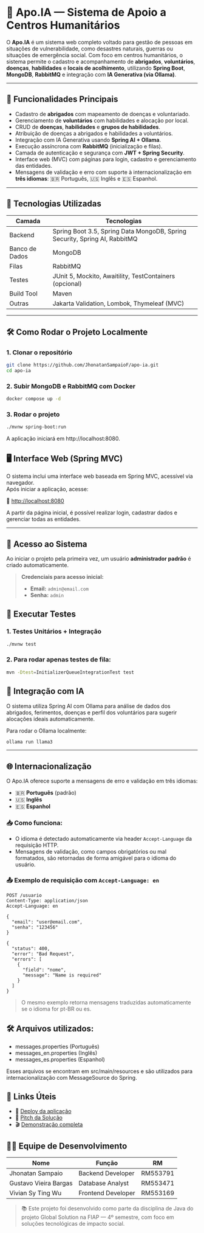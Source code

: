 # 🧠 Apo.IA — Sistema de Apoio a Centros Humanitários

O **Apo.IA** é um sistema web completo voltado para gestão de pessoas em situações de vulnerabilidade, como desastres naturais, guerras ou situações de emergência social. Com foco em centros humanitários, o sistema permite o cadastro e acompanhamento de **abrigados**, **voluntários**, **doenças**, **habilidades** e **locais de acolhimento**, utilizando **Spring Boot**, **MongoDB**, **RabbitMQ** e integração com **IA Generativa (via Ollama)**.

---

## 🧩 Funcionalidades Principais

- Cadastro de **abrigados** com mapeamento de doenças e voluntariado.
- Gerenciamento de **voluntários** com habilidades e alocação por local.
- CRUD de **doenças**, **habilidades** e **grupos de habilidades**.
- Atribuição de doenças a abrigados e habilidades a voluntários.
- Integração com IA Generativa usando **Spring AI + Ollama**.
- Execução assíncrona com **RabbitMQ** (inicialização e filas).
- Camada de autenticação e segurança com **JWT + Spring Security**.
- Interface web (MVC) com páginas para login, cadastro e gerenciamento das entidades.
- Mensagens de validação e erro com suporte à internacionalização em **três idiomas**: 🇧🇷 Português, 🇺🇸 Inglês e 🇪🇸 Espanhol.

---

## 🚀 Tecnologias Utilizadas

| Camada        | Tecnologias                                                                |
|---------------|----------------------------------------------------------------------------|
| Backend       | Spring Boot 3.5, Spring Data MongoDB, Spring Security, Spring AI, RabbitMQ |
| Banco de Dados| MongoDB                                                                    |
| Filas         | RabbitMQ                                                                   |
| Testes        | JUnit 5, Mockito, Awaitility, TestContainers (opcional)                    |
| Build Tool    | Maven                                                                      |
| Outras        | Jakarta Validation, Lombok, Thymeleaf (MVC)                                      |

---

## 🛠️ Como Rodar o Projeto Localmente

### 1. Clonar o repositório

```bash
git clone https://github.com/JhonatanSampaioF/apo-ia.git
cd apo-ia
```

### 2. Subir MongoDB e RabbitMQ com Docker

```bash
docker compose up -d
```

### 3. Rodar o projeto

```bash
./mvnw spring-boot:run
```

A aplicação iniciará em http://localhost:8080.

## 🖥️ Interface Web (Spring MVC)

O sistema inclui uma interface web baseada em Spring MVC, acessível via navegador.  
Após iniciar a aplicação, acesse:

🔗 [http://localhost:8080](http://localhost:8080)

A partir da página inicial, é possível realizar login, cadastrar dados e gerenciar todas as entidades.

---

## 🔐 Acesso ao Sistema

Ao iniciar o projeto pela primeira vez, um usuário **administrador padrão** é criado automaticamente.

> **Credenciais para acesso inicial:**
> - **Email:** `admin@email.com`
> - **Senha:** `admin`



## 🧪 Executar Testes

### 1. Testes Unitários + Integração

```bash
./mvnw test
```

### 2. Para rodar apenas testes de fila:

```bash
mvn -Dtest=InitializerQueueIntegrationTest test
```

## 🧠 Integração com IA
O sistema utiliza Spring AI com Ollama para análise de dados dos abrigados, ferimentos, doenças e perfil dos voluntários para sugerir alocações ideais automaticamente.

Para rodar o Ollama localmente:

```bash
ollama run llama3
```

---

## 🌐 Internacionalização

O Apo.IA oferece suporte a mensagens de erro e validação em três idiomas:

- 🇧🇷 **Português** (padrão)
- 🇺🇸 **Inglês**
- 🇪🇸 **Espanhol**

### 📥 Como funciona:

- O idioma é detectado automaticamente via header `Accept-Language` da requisição HTTP.
- Mensagens de validação, como campos obrigatórios ou mal formatados, são retornadas de forma amigável para o idioma do usuário.

### 📤 Exemplo de requisição com `Accept-Language: en`

```http
POST /usuario
Content-Type: application/json
Accept-Language: en
```

```body
{
  "email": "user@email.com",
  "senha": "123456"
}
```

```response
{
  "status": 400,
  "error": "Bad Request",
  "errors": [
    {
      "field": "nome",
      "message": "Name is required"
    }
  ]
}
```
> O mesmo exemplo retorna mensagens traduzidas automaticamente se o idioma for pt-BR ou es.

## 🛠️ Arquivos utilizados:
- messages.properties (Português)
- messages_en.properties (Inglês)
- messages_es.properties (Espanhol)

Esses arquivos se encontram em src/main/resources e são utilizados para internacionalização com MessageSource do Spring.

## 🔗 Links Úteis

- 🚀 [Deploy da aplicação](https://apo-ia.azurewebsites.net)
- 🎥 [Pitch da Solução](https://youtu.be/ly719d8vVvM?si=7uFpbkyNURryVkYD)
- 🎬 [Demonstração completa](https://youtu.be/iQLERSbk3_A)

## 👨‍💻 Equipe de Desenvolvimento

| Nome                 | Função               | RM        |
|----------------------|----------------------|-----------|
| Jhonatan Sampaio     | Backend Developer    | RM553791  |
| Gustavo Vieira Bargas| Database Analyst     | RM553471  |
| Vivian Sy Ting Wu    | Frontend Developer   | RM553169  |

> 📚 Este projeto foi desenvolvido como parte da disciplina de Java do projeto Global Solution na FIAP — 4º semestre, com foco em soluções tecnológicas de impacto social.

